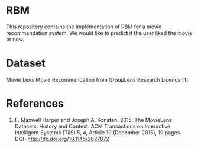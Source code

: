 # RBM
This repository contains the implementation of RBM for a movie recommendation system. We would like to predict if the user liked the movie or now.

# Dataset
Movie Lens Movie Recommendation from GroupLens Research Licence [1]


# References
1. F. Maxwell Harper and Joseph A. Konstan. 2015. The MovieLens Datasets: History
and Context. ACM Transactions on Interactive Intelligent Systems (TiiS) 5, 4,
Article 19 (December 2015), 19 pages. DOI=http://dx.doi.org/10.1145/2827872
